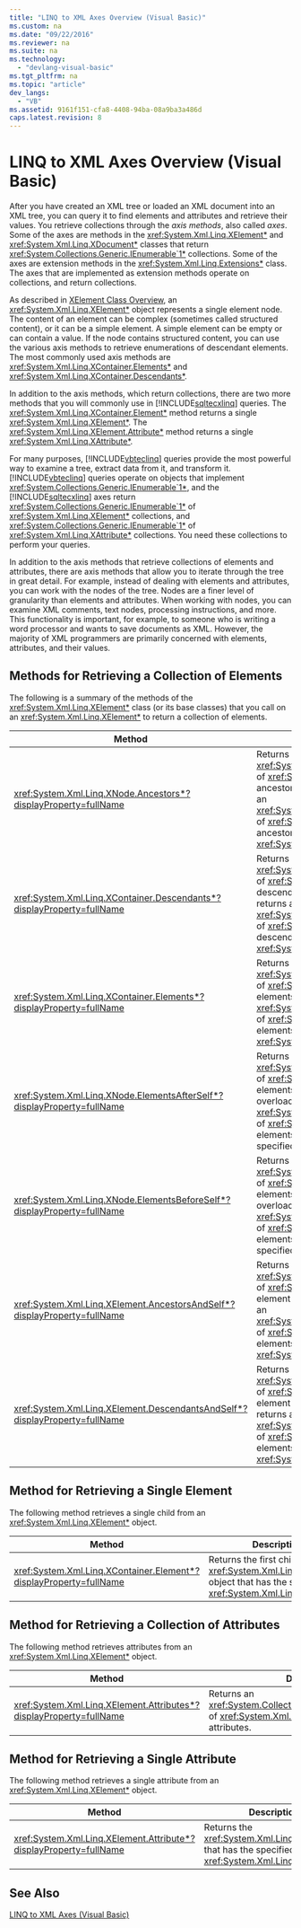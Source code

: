 ```yaml
---
title: "LINQ to XML Axes Overview (Visual Basic)"
ms.custom: na
ms.date: "09/22/2016"
ms.reviewer: na
ms.suite: na
ms.technology: 
  - "devlang-visual-basic"
ms.tgt_pltfrm: na
ms.topic: "article"
dev_langs: 
  - "VB"
ms.assetid: 9161f151-cfa8-4408-94ba-08a9ba3a486d
caps.latest.revision: 8
---
```

# LINQ to XML Axes Overview (Visual Basic)
After you have created an XML tree or loaded an XML document into an XML tree, you can query it to find elements and attributes and retrieve their values. You retrieve collections through the *axis methods*, also called *axes*. Some of the axes are methods in the <xref:System.Xml.Linq.XElement*> and <xref:System.Xml.Linq.XDocument*> classes that return <xref:System.Collections.Generic.IEnumerable`1*> collections. Some of the axes are extension methods in the <xref:System.Xml.Linq.Extensions*> class. The axes that are implemented as extension methods operate on collections, and return collections.  
  
 As described in [XElement Class Overview](../VS_csharp/xelement-class-overview.md), an <xref:System.Xml.Linq.XElement*> object represents a single element node. The content of an element can be complex (sometimes called structured content), or it can be a simple element. A simple element can be empty or can contain a value. If the node contains structured content, you can use the various axis methods to retrieve enumerations of descendant elements. The most commonly used axis methods are <xref:System.Xml.Linq.XContainer.Elements*> and <xref:System.Xml.Linq.XContainer.Descendants*>.  
  
 In addition to the axis methods, which return collections, there are two more methods that you will commonly use in [!INCLUDE[sqltecxlinq](../VS_csharp/includes/sqltecxlinq_md.md)] queries. The <xref:System.Xml.Linq.XContainer.Element*> method returns a single <xref:System.Xml.Linq.XElement*>. The <xref:System.Xml.Linq.XElement.Attribute*> method returns a single <xref:System.Xml.Linq.XAttribute*>.  
  
 For many purposes, [!INCLUDE[vbteclinq](../VS_csharp/includes/vbteclinq_md.md)] queries provide the most powerful way to examine a tree, extract data from it, and transform it. [!INCLUDE[vbteclinq](../VS_csharp/includes/vbteclinq_md.md)] queries operate on objects that implement <xref:System.Collections.Generic.IEnumerable`1*>, and the [!INCLUDE[sqltecxlinq](../VS_csharp/includes/sqltecxlinq_md.md)] axes return <xref:System.Collections.Generic.IEnumerable`1*> of <xref:System.Xml.Linq.XElement*> collections, and <xref:System.Collections.Generic.IEnumerable`1*> of <xref:System.Xml.Linq.XAttribute*> collections. You need these collections to perform your queries.  
  
 In addition to the axis methods that retrieve collections of elements and attributes, there are axis methods that allow you to iterate through the tree in great detail. For example, instead of dealing with elements and attributes, you can work with the nodes of the tree. Nodes are a finer level of granularity than elements and attributes. When working with nodes, you can examine XML comments, text nodes, processing instructions, and more. This functionality is important, for example, to someone who is writing a word processor and wants to save documents as XML. However, the majority of XML programmers are primarily concerned with elements, attributes, and their values.  
  
## Methods for Retrieving a Collection of Elements  
 The following is a summary of the methods of the <xref:System.Xml.Linq.XElement*> class (or its base classes) that you call on an <xref:System.Xml.Linq.XElement*> to return a collection of elements.  
  
|Method|Description|  
|------------|-----------------|  
|<xref:System.Xml.Linq.XNode.Ancestors*?displayProperty=fullName>|Returns an <xref:System.Collections.Generic.IEnumerable`1*> of <xref:System.Xml.Linq.XElement*> of the ancestors of this element. An overload returns an <xref:System.Collections.Generic.IEnumerable`1*> of <xref:System.Xml.Linq.XElement*> of the ancestors that have the specified <xref:System.Xml.Linq.XName*>.|  
|<xref:System.Xml.Linq.XContainer.Descendants*?displayProperty=fullName>|Returns an <xref:System.Collections.Generic.IEnumerable`1*> of <xref:System.Xml.Linq.XElement*> of the descendants of this element. An overload returns an <xref:System.Collections.Generic.IEnumerable`1*> of <xref:System.Xml.Linq.XElement*> of the descendants that have the specified <xref:System.Xml.Linq.XName*>.|  
|<xref:System.Xml.Linq.XContainer.Elements*?displayProperty=fullName>|Returns an <xref:System.Collections.Generic.IEnumerable`1*> of <xref:System.Xml.Linq.XElement*> of the child elements of this element. An overload returns an <xref:System.Collections.Generic.IEnumerable`1*> of <xref:System.Xml.Linq.XElement*> of the child elements that have the specified <xref:System.Xml.Linq.XName*>.|  
|<xref:System.Xml.Linq.XNode.ElementsAfterSelf*?displayProperty=fullName>|Returns an <xref:System.Collections.Generic.IEnumerable`1*> of <xref:System.Xml.Linq.XElement*> of the elements that come after this element. An overload returns an <xref:System.Collections.Generic.IEnumerable`1*> of <xref:System.Xml.Linq.XElement*> of the elements after this element that have the specified <xref:System.Xml.Linq.XName*>.|  
|<xref:System.Xml.Linq.XNode.ElementsBeforeSelf*?displayProperty=fullName>|Returns an <xref:System.Collections.Generic.IEnumerable`1*> of <xref:System.Xml.Linq.XElement*> of the elements that come before this element. An overload returns an <xref:System.Collections.Generic.IEnumerable`1*> of <xref:System.Xml.Linq.XElement*> of the elements before this element that have the specified <xref:System.Xml.Linq.XName*>.|  
|<xref:System.Xml.Linq.XElement.AncestorsAndSelf*?displayProperty=fullName>|Returns an <xref:System.Collections.Generic.IEnumerable`1*> of <xref:System.Xml.Linq.XElement*> of this element and its ancestors. An overload returns an <xref:System.Collections.Generic.IEnumerable`1*> of <xref:System.Xml.Linq.XElement*> of the elements that have the specified <xref:System.Xml.Linq.XName*>.|  
|<xref:System.Xml.Linq.XElement.DescendantsAndSelf*?displayProperty=fullName>|Returns an <xref:System.Collections.Generic.IEnumerable`1*> of <xref:System.Xml.Linq.XElement*> of this element and its descendants. An overload returns an <xref:System.Collections.Generic.IEnumerable`1*> of <xref:System.Xml.Linq.XElement*> of the elements that have the specified <xref:System.Xml.Linq.XName*>.|  
  
## Method for Retrieving a Single Element  
 The following method retrieves a single child from an <xref:System.Xml.Linq.XElement*> object.  
  
|Method|Description|  
|------------|-----------------|  
|<xref:System.Xml.Linq.XContainer.Element*?displayProperty=fullName>|Returns the first child <xref:System.Xml.Linq.XElement*> object that has the specified <xref:System.Xml.Linq.XName*>.|  
  
## Method for Retrieving a Collection of Attributes  
 The following method retrieves attributes from an <xref:System.Xml.Linq.XElement*> object.  
  
|Method|Description|  
|------------|-----------------|  
|<xref:System.Xml.Linq.XElement.Attributes*?displayProperty=fullName>|Returns an <xref:System.Collections.Generic.IEnumerable`1*> of <xref:System.Xml.Linq.XAttribute*> of all of the attributes.|  
  
## Method for Retrieving a Single Attribute  
 The following method retrieves a single attribute from an <xref:System.Xml.Linq.XElement*> object.  
  
|Method|Description|  
|------------|-----------------|  
|<xref:System.Xml.Linq.XElement.Attribute*?displayProperty=fullName>|Returns the <xref:System.Xml.Linq.XAttribute*> that has the specified <xref:System.Xml.Linq.XName*>.|  
  
## See Also  
 [LINQ to XML Axes (Visual Basic)](../VS_csharp/linq-to-xml-axes--visual-basic-.md)